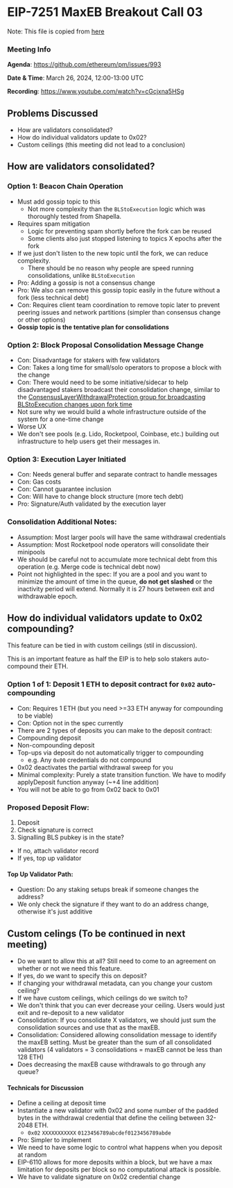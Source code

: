 
# EIP-7251 MaxEB Breakout Call 03 

Note: This file is copied from [here](https://hackmd.io/@philknows/BJCaLJf1A)

### Meeting Info

**Agenda**: https://github.com/ethereum/pm/issues/993

**Date & Time**: March 26, 2024, 12:00-13:00 UTC

**Recording**: https://www.youtube.com/watch?v=cGcjxna5HSg 

## Problems Discussed

- How are validators consolidated?
- How do individual validators update to 0x02?
- Custom ceilings (this meeting did not lead to a conclusion)

## How are validators consolidated?
### Option 1: Beacon Chain Operation
- Must add gossip topic to this
  - Not more complexity than the `BLStoExecution` logic which was thoroughly tested from Shapella.
- Requires spam mitigation
  - Logic for preventing spam shortly before the fork can be reused
  - Some clients also just stopped listening to topics X epochs after the fork
- If we just don't listen to the new topic until the fork, we can reduce complexity.
  - There should be no reason why people are speed running consolidations, unlike `BLStoExecution`
- Pro: Adding a gossip is not a consensus change
- Pro: We also can remove this gossip topic easily in the future without a fork (less technical debt)
- Con: Requires client team coordination to remove topic later to prevent peering issues and network partitions (simpler than consensus change or other options)
- **Gossip topic is the tentative plan for consolidations**


### Option 2: Block Proposal Consolidation Message Change

- Con: Disadvantage for stakers with few validators
- Con: Takes a long time for small/solo operators to propose a block with the change
- Con: There would need to be some initiative/sidecar to help disadvantaged stakers broadcast their consolidation change, similar to the [ConsensusLayerWithdrawalProtection group for broadcasting BLStoExecution changes upon fork time](https://github.com/benjaminchodroff/ConsensusLayerWithdrawalProtection)
- Not sure why we would build a whole infrastructure outside of the system for a one-time change
- Worse UX
- We don't see pools (e.g. Lido, Rocketpool, Coinbase, etc.) building out infrastructure to help users get their messages in.


### Option 3: Execution Layer Initiated

- Con: Needs general buffer and separate contract to handle messages
- Con: Gas costs
- Con: Cannot guarantee inclusion
- Con: Will have to change block structure (more tech debt)
- Pro: Signature/Auth validated by the execution layer

### Consolidation Additional Notes:

- Assumption: Most larger pools will have the same withdrawal credentials
- Assumption: Most Rocketpool node operators will consolidate their minipools
- We should be careful not to accumulate more technical debt from this operation (e.g. Merge code is technical debt now)
- Point not highlighted in the spec: If you are a pool and you want to minimize the amount of time in the queue, **do not get slashed** or the inactivity period will extend. Normally it is 27 hours between exit and withdrawable epoch.

## How do individual validators update to 0x02 compounding?
This feature can be tied in with custom ceilings (stil in discussion).

This is an important feature as half the EIP is to help solo stakers auto-compound their ETH.

### Option 1 of 1: Deposit 1 ETH to deposit contract for `0x02` auto-compounding

- Con: Requires 1 ETH (but you need >=33 ETH anyway for compounding to be viable)
- Con: Option not in the spec currently
- There are 2 types of deposits you can make to the deposit contract:
- Compounding deposit
- Non-compounding deposit
- Top-ups via deposit do not automatically trigger to compounding
  - e.g. Any `0x00` credentials do not compound
- 0x02 deactivates the partial withdrawal sweep for you
- Minimal complexity: Purely a state transition function. We have to modify applyDeposit function anyway (~+4 line addition)
- You will not be able to go from 0x02 back to 0x01

### Proposed Deposit Flow:

1. Deposit
2. Check signature is correct
3. Signalling BLS pubkey is in the state?
  - If no, attach validator record
  - If yes, top up validator

#### Top Up Validator Path:

- Question: Do any staking setups break if someone changes the address?
- We only check the signature if they want to do an address change, otherwise it's just additive

## Custom celings (To be continued in next meeting)

- Do we want to allow this at all? Still need to come to an agreement on whether or not we need this feature.
- If yes, do we want to specify this on deposit?
- If changing your withdrawal metadata, can you change your custom ceiling?
- If we have custom ceilings, which ceilings do we switch to?
- We don't think that you can ever decrease your ceiling. Users would just exit and re-deposit to a new validator
- Consolidation: If you consolidate X validators, we should just sum the consolidation sources and use that as the maxEB.
- Consolidation: Considered allowing consolidation message to identify the maxEB setting. Must be greater than the sum of all consolidated validators (4 validators = 3 consolidations = maxEB cannot be less than 128 ETH)
- Does decreasing the maxEB cause withdrawals to go through any queue?

#### Technicals for Discussion

- Define a ceiling at deposit time
- Instantiate a new validator with 0x02 and some number of the padded bytes in the withdrawal credential that define the ceiling between 32-2048 ETH.
  - `0x02` `XXXXXXXXXXX` `0123456789abcdef0123456789abde`
- Pro: Simpler to implement
- We need to have some logic to control what happens when you deposit at random
- EIP-6110 allows for more deposits within a block, but we have a max limitation for deposits per block so no computational attack is possible.
- We have to validate signature on 0x02 credential change
